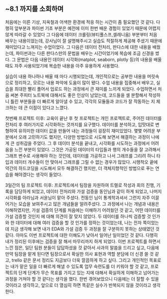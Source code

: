 ## ~8.1 까지를 소회하며

 처음에는 이른 기상, 지옥철과 어색한 환경에 적응 하는 시간이 좀 필요했던 것 같다.
다행히 앞부분과 파이썬 기초 부분은 예전에 이미 한번 배운 경험이 있었기 때문에 어렵지 않게 따라갈 수 있었다
그 다음에 데이터 크롤링(뷰티풀스프,셀레니움) 부분부터 처음 배우는 내용이었는데, 강사님이 잘 설명해주시고 실습도 적절하게 제공해 주셨기 때문에 재미있다고 느껴지는 수업이었다.
그 다음은 데이터 전처리, 판다스에 대한 내용을 배웠는데, 파이썬과는 다른 판다스만의 문법을 배우는 시간이었기에 복습에 조금 신경을 썼다.
그 문법은 다음 내용인 데이터 시각화(matplot, seaborn, plotly 등)의 내용을 배울 때도 자주 사용되었기에 복습한 내용을 아주 유용하게 사용했다.

 실습이 내용 하나하나 배울 때 마다 시행되었는데, 개인적으로는 공부한 내용을 머릿속으로 정리하고, 모르는 내용 파악에 도움이 많이 됐다.
수업 내용을 집중해서 배우고, 실습을 최대한 빨리 풀어서 업로드 하는 과정에서 큰 재미를 느끼게 되었다.
수업하면서 처음 써본 주피터 노트북에 대해서도 좋은 인상이 남았는데, 코드들을 셀 분할해서 작성하니 틀린 부분들을 더 빠르게 알아낼 수 있고, 각각의 모듈들과 코드가 잘 작동하는 지 체크하는 데 큰 이점이 있다고 느꼈다.

첫번째 프로젝트 이후:
 교육이 끝난 후 첫 프로젝트는 개인 프로젝트로, 주어진 데이터를 전처리 후 여러가지로 시각화하는 것까지를 요구했다. 데이터를 분석하고, 입맛대로 변형하여 유의미한 데이터 값을 만들어 내는 과정들이 굉장히 재미있었다.
 몇몇 어려운 부분에서 오래 고민하기도 했지만, 다양한 방법으로 시도해 보면서 해결하는 과정이 나에게 큰 성취감을 주었다. 그 후 데이터 분석을 끝내고, 시각화를 시도하는 과정에서 어려움을 느낀 부분이 있었다.
 그것은 가공된 데이터의 타입들과 행의 개수들을 잘 고려해서 그래프 변수로 사용해야 하는 것인데, 데이터를 가공하고 나서 그래프를 그리려 하니 타입과 데이터 개수들이 안 맞아서 그래프를 그릴 수 없는 경우가 많았다.
 시행착오 끝에 약간의 하드코딩을 시도해서 모두 해결하긴 했지만, 더 객체지향적인 방법으로 푸는 연습을 해야겠다는 생각이 들었다.

3일간의 팀 프로젝트 이후:
프로젝트에서 팀장을 자원하여 트렐로 작성과 회의 진행, 기록을 담당하게 되었고, 데이터 전처리와 가설 검증을 동인님과 같이 하게 되었고, 나머지 시각화를 아라님과 서윤님이 맡아 주셨다.
전동인 님이 통계학과셔서 그런지 자주 이끌어가는 모습을 보여주시고 많은 개념들을 알려주셨다. 그 과정에서 나는 개념과 내용은 이해하였지만, 가설 검증의 단계를 처음에는 이해하기 어려웠던 것 같고,  어떤 데이터를 가설 검증할 것인지 에 대해 의견이 잘 맞지 않았다.  두 데이터를 하나씩 검증할 것 인가와 한 데이터에 대해 여러 검증을 할 것 인가를 정하는 것이었는데, 나는 전자 쪽이었는데 지금 생각해 보면 내가 EDA와 가설 검증 두 과정을 잘 구분하지 못하는 상태였던 것 같다. 아마도 이번 프로젝트에 대한 이해도가 낮아서 일어난 일이었던 것 같다.  다행히 내가 정리된 이후에는 검증을 잘 해서 마무리까지 하게 되었다.
이번 프로젝트를 하면서 느낀 점은, 일단 팀원 분들이 답답하셨을 것 같아서 사과의 말씀을 드리고 싶고, 
다음에 만약 팀장을 맡게 된다면 팀장으로서 확실한 의사 표현과 역할 분담에 더 신경 쓸 것 같고, trello 같은 문서 정리도 지금보다 더욱 깔끔하게 하고 싶다.
그리고 개인적인 목표로는 내가 맡은 일을 더 빠르게 해낼 수 있도록 업무 숙련도를 더 키워야 할 것 같고, 프로젝트의 단계 단계가 무슨 목표를 가지고 있는 지에 대해서 확실하게 이해하고 넘어가는 과정을 거쳐야 할 것 같다는 생각을 했다.
한번 겪어보았으니 다음에는 더 잘할 수 있을 것이라고 생각하고, 앞으로 더 열심히 하면 똑같은 실수가 반복되지 않을 것이라고 생각한다.
